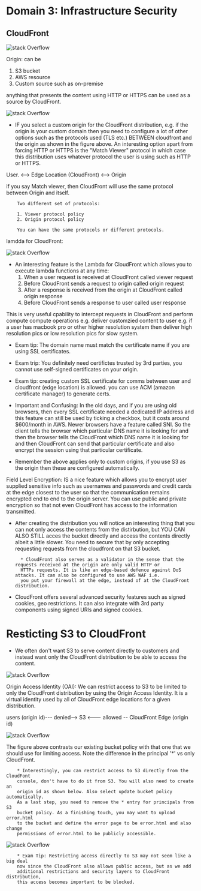 # Domain 3: Infrastructure Security

CloudFront
----------
![stack Overflow](https://github.com/uashraf1981/AWS/blob/master/Security/cloudfront.png)

Origin: can be 
1. S3 bucket
2. AWS resource
3. Custom source such as on-premise

anything that presents the content using HTTP or HTTPS can be used as a source by CloudFront.

![stack Overflow](https://github.com/uashraf1981/AWS/blob/master/Security/cloudfrontcustom.png)

* IF you select a custom origin for the CloudFront distribution, e.g. if the origin is your custom domain then you need to configure a lot of other options such as the protocols used (TLS etc.) BETWEEN cloudfront and the origin as shown in the figure above. An interesting option apart from forcing HTTP or HTTPS is the "Match Viewer" protocol in which case this distribution uses whatever protocol the user is using such as HTTP or HTTPS.


User. <--> Edge Location (CloudFront) <--> Origin

if you say Match viewer, then CloudFront will use the same protocol between Origin and itself.

        Two different set of protocols:
        
        1. Viewer protocol policy
        2. Origin protocol policy
        
        You can have the same protocols or different protocols.

lamdda for CloudFront:

![stack Overflow](https://github.com/uashraf1981/AWS/blob/master/Security/cloudfrontcustom.png)

* An interesting feature is the Lambda for CloudFront which allows you to execute lambda functions at any time:
  1. When a user request is received at CloudFront called viewer request
  2. Before CloudFront sends a request to origin called origin request
  3. After a response is received from the origin at CloudFront called origin response
  4. Before CloudFront sends a response to user called user response
  
This is very useful cpability to intercept requests in CloudFront and perform compute compute operations e.g. deliver customzied content to user e.g. if a user has macbook pro or other higher resolution system then deliver high resolution pics or low resolution pics for slow system.

* Exam tip: The domain name must match the certificate name if you are using SSL certificates.
* Exam trip: You definitely need certifictes trusted by 3rd parties, you cannot use self-signed certificates on your origin.
* Exam tip: creating custom SSL certificate for comms between user and cloudfront (edge location) is allowed. you can use ACM (amazon certificate manager) to generate certs.
* Important and Confusing: In the old days, and if you are using old browsers, then every SSL certificate needed a dedicated IP address and this feature can still be used by ticking a checkbox, but it costs around $600/month in AWS. Newer browsers have a feature called SNI. So the client tells the browser which particular DNS name it is looking for and then the browser tells the CloudFront which DNS name it is looking for and then CloudFront can send that particular certificate and also encrypt the session using that particular certificate.

* Remember the above applies only to custom origins, if you use S3 as the origin then these are configured automatically.

Field Level Encryption: IS a nice feature which allows you to encrypt user supplied sensitive info such as usernames and passwords and credit cards at the edge closest to the user so that the communication remains encrypted end to end to the origin server. You can use public and private encryption so that not even CloudFront has access to the information transmitted.

* After creating the distribution you will notice an interesting thing that you can not only access the contents from the distirbution, but YOU CAN ALSO STILL acces the bucket directly and access the contents directly albeit a little slower. You need to secure that by only accepting requesting requests from the cloudfront on that S3 bucket.

        * CloudFront also serves as a validator in the sense that the requests received at the origin are only valid HTTP or 
        HTTPs requests. It is like an edge-based defence against DoS attacks. It can also be configured to use AWS WAF i.e. 
        you put your firewall at the edge, instead of at the CloudFront distribution.

* CloudFront offers several advanced security features such as signed cookies, geo restrictions. It can also integrate with 3rd party components using signed URls and signed cookies.


# Resticting S3 to CloudFront

* We often don't want S3 to serve content directly to customers and instead want only the CloudFront distribution to be able to access the content. 

![stack Overflow](https://github.com/uashraf1981/AWS/blob/master/Security/restrictings3tocloudfront.png)

Origin Access Identity (OAI): We can restrict access to S3 to be limited to only the CloudFront distribution by using the Origin Access Identity. It is a virtual identity used by all of CloudFront edge locations for a given distribution.

users (origin id)--- denied-->    S3    <--- allowed -- CloudFront Edge (origin id)

![stack Overflow](https://github.com/uashraf1981/AWS/blob/master/Security/contrastbucketpolicy.png)

The figure above contrasts our existing bucket policy with that one that we should use for limiting access. Note the difference in the principal '*' vs only CloudFront.

        * Interestingly, you can restrict access to S3 directly from the CloudFont 
        console, don't have to do it from S3. You will also need to create an 
        origin id as shown below. Also select update bucket policy automatically. 
        As a last step, you need to remove the * entry for principals from S3 
        bucket policy. As a finishing touch, you may want to upload error.html 
        to the bucket and define the error page to be error.html and also change
        permissions of error.html to be publicly accessible.
        
![stack Overflow](https://github.com/uashraf1981/AWS/blob/master/Security/creatingoriginid.png)

        * Exam Tip: Restricting access directly to S3 may not seem like a big deal
        now since the CloudFront also allows public access, but as we add 
        additional restrictions and security layers to CloudFront distribution, 
        this access becomes important to be blocked.

